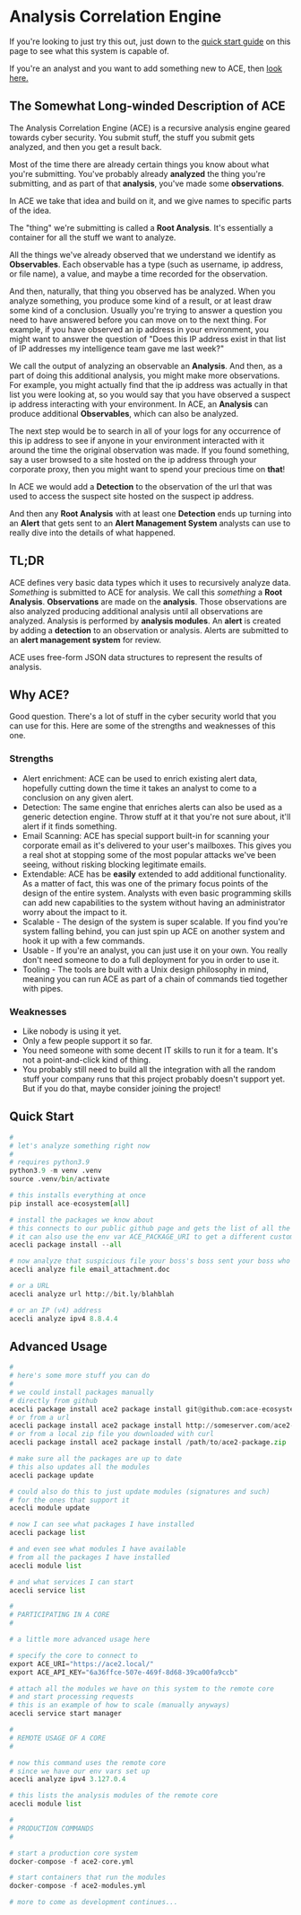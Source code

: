 # Analysis Correlation Engine

If you're looking to just try this out, just down to the [quick start guide]() on this page to see what this system is capable of.

If you're an analyst and you want to add something new to ACE, then [look here.]()

## The Somewhat Long-winded Description of ACE

The Analysis Correlation Engine (ACE) is a recursive analysis engine geared towards cyber security. You submit stuff, the stuff you submit gets analyzed, and then you get a result back.

Most of the time there are already certain things you know about what you're submitting. You've probably already **analyzed** the thing you're submitting, and as part of that **analysis**, you've made some **observations**.

In ACE we take that idea and build on it, and we give names to specific parts of the idea.

The "thing" we're submitting is called a **Root Analysis**. It's essentially a container for all the stuff we want to analyze.

All the things we've already observed that we understand we identify as **Observables**. Each observable has a type (such as username, ip address, or file name), a value, and maybe a time recorded for the observation.

And then, naturally, that thing you observed has be analyzed. When you analyze something, you produce some kind of a result, or at least draw some kind of a conclusion. Usually you're trying to answer a question you need to have answered before you can move on to the next thing. For example, if you have observed an ip address in your environment, you might want to answer the question of "Does this IP address exist in that list of IP addresses my intelligence team gave me last week?"

We call the output of analyzing an observable an **Analysis**. And then, as a part of doing this additional analysis, you might make more observations. For example, you might actually find that the ip address was actually in that list you were looking at, so you would say that you have observed a suspect ip address interacting with your environment. In ACE, an **Analysis** can produce additional **Observables**, which can also be analyzed.

The next step would be to search in all of your logs for any occurrence of this ip address to see if anyone in your environment interacted with it around the time the original observation was made. If you found something, say a user browsed to a site hosted on the ip address through your corporate proxy, then you might want to spend your precious time on **that**!

In ACE we would add a **Detection** to the observation of the url that was used to access the suspect site hosted on the suspect ip address.

And then any **Root Analysis** with at least one **Detection** ends up turning into an **Alert** that gets sent to an **Alert Management System** analysts can use to really dive into the details of what happened.

## TL;DR

ACE defines very basic data types which it uses to recursively analyze data. *Something* is submitted to ACE for analysis. We call this *something* a **Root Analysis**. **Observations** are made on the **analysis**. Those observations are also analyzed producing additional analysis until all observations are analyzed. Analysis is performed by **analysis modules**. An **alert** is created by adding a **detection** to an observation or analysis. Alerts are submitted to an **alert management system** for review.

ACE uses free-form JSON data structures to represent the results of analysis.

## Why ACE?

Good question. There's a lot of stuff in the cyber security world that you can use for this. Here are some of the strengths and weaknesses of this one.

### Strengths

- Alert enrichment: ACE can be used to enrich existing alert data, hopefully cutting down the time it takes an analyst to come to a conclusion on any given alert.
- Detection: The same engine that enriches alerts can also be used as a generic detection engine. Throw stuff at it that you're not sure about, it'll alert if it finds something.
- Email Scanning: ACE has special support built-in for scanning your corporate email as it's delivered to your user's mailboxes. This gives you a real shot at stopping some of the most popular attacks we've been seeing, without risking blocking legitimate emails.
- Extendable: ACE has be **easily** extended to add additional functionality. As a matter of fact, this was one of the primary focus points of the design of the entire system. Analysts with even basic programming skills can add new capabilities to the system without having an administrator worry about the impact to it.
- Scalable - The design of the system is super scalable. If you find you're system falling behind, you can just spin up ACE on another system and hook it up with a few commands.
- Usable - If you're an analyst, you can just use it on your own. You really don't need someone to do a full deployment for you in order to use it.
- Tooling - The tools are built with a Unix design philosophy in mind, meaning you can run ACE as part of a chain of commands tied together with pipes.

### Weaknesses

- Like nobody is using it yet.
- Only a few people support it so far.
- You need someone with some decent IT skills to run it for a team. It's not a point-and-click kind of thing.
- You probably still need to build all the integration with all the random stuff your company runs that this project probably doesn't support yet. But if you do that, maybe consider joining the project!

## Quick Start

```python
#
# let's analyze something right now
#
# requires python3.9
python3.9 -m venv .venv
source .venv/bin/activate

# this installs everything at once
pip install ace-ecosystem[all]

# install the packages we know about
# this connects to our public github page and gets the list of all the known packages
# it can also use the env var ACE_PACKAGE_URI to get a different custom list
acecli package install --all

# now analyze that suspicious file your boss's boss sent your boss who sent it to you
acecli analyze file email_attachment.doc

# or a URL
acecli analyze url http://bit.ly/blahblah

# or an IP (v4) address
acecli analyze ipv4 8.8.4.4 
```

## Advanced Usage

```python
# 
# here's some more stuff you can do
#
# we could install packages manually
# directly from github
acecli package install ace2 package install git@github.com:ace-ecosystem/ace2-modules.git
# or from a url
acecli package install ace2 package install http://someserver.com/ace2-package.zip
# or from a local zip file you downloaded with curl
acecli package install ace2 package install /path/to/ace2-package.zip

# make sure all the packages are up to date
# this also updates all the modules
acecli package update

# could also do this to just update modules (signatures and such)
# for the ones that support it
acecli module update

# now I can see what packages I have installed
acecli package list

# and even see what modules I have available
# from all the packages I have installed
acecli module list

# and what services I can start
acecli service list

#
# PARTICIPATING IN A CORE
#

# a little more advanced usage here

# specify the core to connect to
export ACE_URI="https://ace2.local/"
export ACE_API_KEY="6a36ffce-507e-469f-8d68-39ca00fa9ccb"

# attach all the modules we have on this system to the remote core
# and start processing requests
# this is an example of how to scale (manually anyways)
acecli service start manager

#
# REMOTE USAGE OF A CORE
#

# now this command uses the remote core
# since we have our env vars set up
acecli analyze ipv4 3.127.0.4

# this lists the analysis modules of the remote core
acecli module list

#
# PRODUCTION COMMANDS
# 

# start a production core system
docker-compose -f ace2-core.yml

# start containers that run the modules
docker-compose -f ace2-modules.yml

# more to come as development continues...
```
